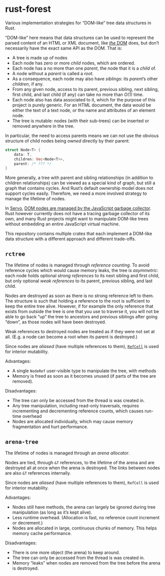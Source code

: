 rust-forest
===========

Various implementation strategies for “DOM-like” tree data structures in Rust.

“DOM-like” here means that data structures can be used to represent
the parsed content of an HTML or XML document,
like [*the* DOM](https://dom.spec.whatwg.org/) does,
but don’t necessarily have the exact same API as the DOM.
That is:

* A tree is made up of nodes
* Each node has zero or more *child* nodes, which are ordered.
* Each node has a no more than one *parent*, the node that it is a *child* of.
* A node without a *parent* is called a *root*.
* As a consequence, each node may also have *siblings*: its *parent*’s other *children*, if any.
* From any given node, access to its
  parent, previous sibling, next sibling, first child, and last child (if any)
  can take no more than *O(1)* time.
* Each node also has data associated to it,
  which for the purpose of this project is purely generic.
  For an HTML document, the data would be either the text of a text node,
  or the name and attributes of an element node.
* The tree is mutable:
  nodes (with their sub-trees) can be inserted or removed anywhere in the tree.

In particular, the need to access parents means we can not use the obvious structure
of child nodes being *owned* directly by their parent:

```rust
struct Node<T> {
    data: T,
    children: Vec<Node<T>>,
    parent: /* ??? */
}
```

More generally, a tree with parent and sibling relationships (in addition to children relationships)
can be viewed as a special kind of graph, but still a graph that contains cycles.
And Rust’s default ownership model does not support cycles easily.
Therefore, we need a more involved strategy to manage the lifetime of nodes.

In [Servo](https://github.com/servo/servo/),
[DOM nodes are managed by the JavaScript garbage collector](
https://blog.mozilla.org/research/2014/08/26/javascript-servos-only-garbage-collector/).
Rust however currently does not have a tracing garbage collector of its own,
and many Rust projects might want to manipulate DOM-like trees
without embedding an entire JavaScript virtual machine.

This repository contains multiple crates that each implement a DOM-like data structure
with a different approach and different trade-offs.


`rctree`
--------

The lifetime of nodes is managed through *reference counting*.
To avoid reference cycles which would cause memory leaks, the tree is *asymmetric*:
each node holds optional *strong references* to its next sibling and first child,
but only optional *weak references* to its parent, previous sibling, and last child.

Nodes are destroyed as soon as there is no strong reference left to them.
The structure is such that holding a reference to the root
is sufficient to keep the entire tree alive.
However, if for example the only reference that exists from outside the tree
is one that you use to traverse it,
you will not be able to go back “up” the tree to ancestors and previous siblings after going “down”,
as those nodes will have been destroyed.

Weak references to destroyed nodes are treated as if they were not set at all.
(E.g. a node can become a root when its parent is destroyed.)

Since nodes are *aliased* (have multiple references to them),
[`RefCell`](http://doc.rust-lang.org/std/cell/index.html) is used for interior mutability.

Advantages:

* A single `NodeRef` user-visible type to manipulate the tree, with methods
* Memory is freed as soon as it becomes unused (if parts of the tree are removed).

Disadvantages:

* The tree can only be accessed from the thread is was created in.
* Any tree manipulation, including read-only traversals,
  requires incrementing and decrementing reference counts,
  which causes run-time overhead
* Nodes are allocated individually, which may cause memory fragmentation and hurt performance.


`arena-tree`
------------

The lifetime of nodes is managed through an *arena allocator*.

Nodes are tied, through `&T` references, to the lifetime of the arena
and are destroyed all at once when the arena is destroyed.
The links between nodes are also `&T` references internally.

Since nodes are *aliased* (have multiple references to them),
`RefCell` is used for interior mutability.

Advantages:

* Nodes still have methods,
  the arena can largely be ignored during tree manipulation (as long as it’s kept alive).
* Less runtime overhead. (Allocation is fast, no reference count increment or decrement.)
* Nodes are allocated in large, continuous chunks of memory. This helps memory cache performance.

Disadvantages:

* There is one more object (the arena) to keep around.
* The tree can only be accessed from the thread is was created in.
* Memory “leaks” when nodes are removed from the tree before the arena is destroyed.
